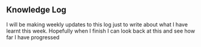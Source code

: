 <h2>Knowledge Log</h2>

<p>I will be making weekly updates to this log just to write about what I have learnt this week. Hopefully when I finish I can look back at this and see how far I have progressed</p>